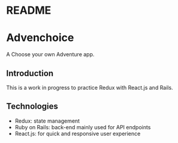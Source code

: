 # README

# Advenchoice
A Choose your own Adventure app.

## Introduction
This is a work in progress to practice Redux with React.js and Rails.

## Technologies
* Redux: state management
* Ruby on Rails: back-end mainly used for API endpoints
* React.js: for quick and responsive user experience
